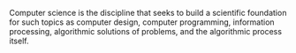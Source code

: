 Computer science is the discipline that seeks to build a scientific foundation
for such topics as computer design, computer programming, information processing,
algorithmic solutions of problems, and the algorithmic process itself.

